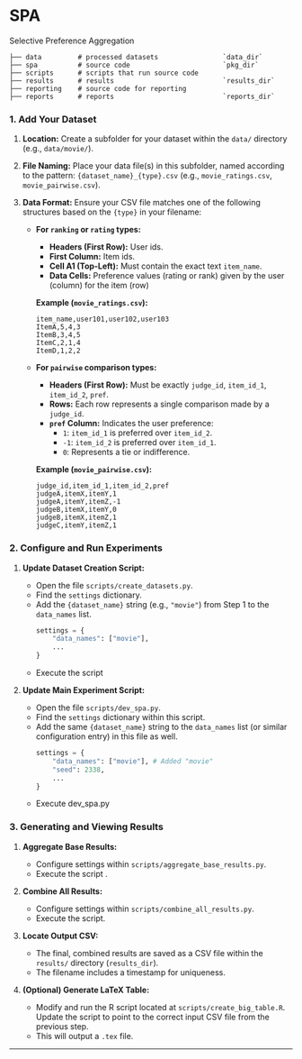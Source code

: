 # SPA
Selective Preference Aggregation
```
├── data         # processed datasets                `data_dir`
├── spa          # source code                       `pkg_dir`
├── scripts      # scripts that run source code                            
├── results      # results                           `results_dir`
├── reporting    # source code for reporting
├── reports      # reports                           `reports_dir`          			
```

### 1. Add Your Dataset

1.  **Location:** Create a subfolder for your dataset within the `data/` directory (e.g., `data/movie/`).
2.  **File Naming:** Place your data file(s) in this subfolder, named according to the pattern: `{dataset_name}_{type}.csv` (e.g., `movie_ratings.csv`, `movie_pairwise.csv`).
3.  **Data Format:** Ensure your CSV file matches one of the following structures based on the `{type}` in your filename:

    * **For `ranking` or `rating` types:**
        * **Headers (First Row):** User ids.
        * **First Column:** Item ids.
        * **Cell A1 (Top-Left):** Must contain the exact text `item_name`.
        * **Data Cells:** Preference values (rating or rank) given by the user (column) for the item (row)

        **Example (`movie_ratings.csv`):**
        ```csv
        item_name,user101,user102,user103
        ItemA,5,4,3
        ItemB,3,4,5
        ItemC,2,1,4
        ItemD,1,2,2
        ```

    * **For `pairwise` comparison types:**
        * **Headers (First Row):** Must be exactly `judge_id`, `item_id_1`, `item_id_2`, `pref`.
        * **Rows:** Each row represents a single comparison made by a `judge_id`.
        * **`pref` Column:** Indicates the user preference:
            * `1`: `item_id_1` is preferred over `item_id_2`.
            * `-1`: `item_id_2` is preferred over `item_id_1`.
            * `0`: Represents a tie or indifference.

        **Example (`movie_pairwise.csv`):**
        ```csv
        judge_id,item_id_1,item_id_2,pref
        judgeA,itemX,itemY,1
        judgeA,itemY,itemZ,-1
        judgeB,itemX,itemY,0
        judgeB,itemX,itemZ,1
        judgeC,itemY,itemZ,1
        ```

### 2. Configure and Run Experiments

1.  **Update Dataset Creation Script:**
    * Open the file `scripts/create_datasets.py`.
    * Find the `settings` dictionary.
    * Add the `{dataset_name}` string (e.g., `"movie"`) from Step 1 to the `data_names` list.
        ```python
        settings = {
            "data_names": ["movie"], 
            ...
        }
        ```
    * Execute the script

2. **Update Main Experiment Script:**
    * Open the file `scripts/dev_spa.py`.
    * Find the `settings` dictionary within this script.
    * Add the same `{dataset_name}` string to the `data_names` list (or similar configuration entry) in this file as well.
        ```python
        settings = {
            "data_names": ["movie"], # Added "movie"
            "seed": 2338,
            ...
        }
        ```
    * Execute dev_spa.py

### 3. Generating and Viewing Results

1.  **Aggregate Base Results:**
    * Configure settings within  `scripts/aggregate_base_results.py`.
    * Execute the script .

2.  **Combine All Results:**
    * Configure settings within `scripts/combine_all_results.py`.
    * Execute the script.

3.  **Locate Output CSV:**
    * The final, combined results are saved as a CSV file within the `results/` directory (`results_dir`).
    * The filename includes a timestamp for uniqueness.

4.  **(Optional) Generate LaTeX Table:**
    * Modify and run the R script located at `scripts/create_big_table.R`. Update the script to point to the correct input CSV file from the previous step.
    * This will output a `.tex` file.

---
